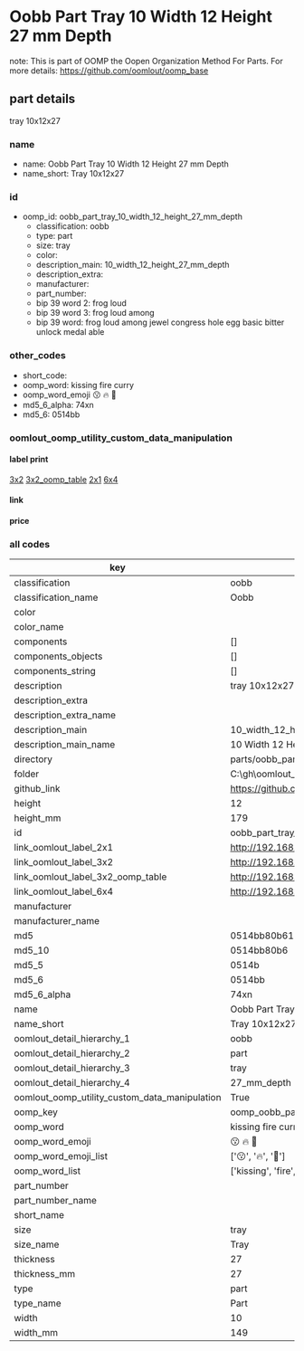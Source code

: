 # Oobb Part Tray 10 Width 12 Height 27 mm Depth  

note: This is part of OOMP the Oopen Organization Method For Parts. For more details: https://github.com/oomlout/oomp_base

##  part details
  



tray 10x12x27



### name
* name: Oobb Part Tray 10 Width 12 Height 27 mm Depth
* name_short: Tray 10x12x27 
### id
* oomp_id: oobb_part_tray_10_width_12_height_27_mm_depth
  * classification: oobb
  * type: part
  * size: tray
  * color: 
  * description_main: 10_width_12_height_27_mm_depth
  * description_extra: 
  * manufacturer: 
  * part_number: 
  * bip 39 word 2: frog loud
  * bip 39 word 3: frog loud among
  * bip 39 word: frog loud among jewel congress hole egg basic bitter unlock medal able

### other_codes
* short_code: 
* oomp_word: kissing fire curry
* oomp_word_emoji :kissing: :fire: :curry:
* md5_6_alpha: 74xn
* md5_6: 0514bb






### oomlout_oomp_utility_custom_data_manipulation
#### label print
[3x2](http://192.168.1.245:1112/?label=oomp%2074xn)
[3x2_oomp_table](http://192.168.1.108:1112/?label=oomp%2074xn)
[2x1](http://192.168.1.242:1112/?label=oomp%2074xn)
[6x4](http://192.168.1.55:1112/?label=oomp%2074xn)    

#### link

                              

#### price







### all codes 
| key | value |  
| --- | --- |  
| classification | oobb |  
| classification_name | Oobb |  
| color |  |  
| color_name |  |  
| components | [] |  
| components_objects | [] |  
| components_string | [] |  
| description | tray 10x12x27 |  
| description_extra |  |  
| description_extra_name |  |  
| description_main | 10_width_12_height_27_mm_depth |  
| description_main_name | 10 Width 12 Height 27 mm Depth |  
| directory | parts/oobb_part_tray_10_width_12_height_27_mm_depth |  
| folder | C:\gh\oomlout_oobb_version_4_generated_parts\parts\oobb_part_tray_10_width_12_height_27_mm_depth |  
| github_link | https://github.com/oomlout/oomlout_oomp_part_src/tree/main/parts/oobb_part_tray_10_width_12_height_27_mm_depth |  
| height | 12 |  
| height_mm | 179 |  
| id | oobb_part_tray_10_width_12_height_27_mm_depth |  
| link_oomlout_label_2x1 | http://192.168.1.242:1112/?label=oomp%2074xn |  
| link_oomlout_label_3x2 | http://192.168.1.245:1112/?label=oomp%2074xn |  
| link_oomlout_label_3x2_oomp_table | http://192.168.1.108:1112/?label=oomp%2074xn |  
| link_oomlout_label_6x4 | http://192.168.1.55:1112/?label=oomp%2074xn |  
| manufacturer |  |  
| manufacturer_name |  |  
| md5 | 0514bb80b61308d9b297877e0fe10ae9 |  
| md5_10 | 0514bb80b6 |  
| md5_5 | 0514b |  
| md5_6 | 0514bb |  
| md5_6_alpha | 74xn |  
| name | Oobb Part Tray 10 Width 12 Height 27 mm Depth |  
| name_short | Tray 10x12x27  |  
| oomlout_detail_hierarchy_1 | oobb |  
| oomlout_detail_hierarchy_2 | part |  
| oomlout_detail_hierarchy_3 | tray |  
| oomlout_detail_hierarchy_4 | 27_mm_depth |  
| oomlout_oomp_utility_custom_data_manipulation | True |  
| oomp_key | oomp_oobb_part_tray_10_width_12_height_27_mm_depth |  
| oomp_word | kissing fire curry |  
| oomp_word_emoji | :kissing: :fire: :curry: |  
| oomp_word_emoji_list | [':kissing:', ':fire:', ':curry:'] |  
| oomp_word_list | ['kissing', 'fire', 'curry'] |  
| part_number |  |  
| part_number_name |  |  
| short_name |  |  
| size | tray |  
| size_name | Tray |  
| thickness | 27 |  
| thickness_mm | 27 |  
| type | part |  
| type_name | Part |  
| width | 10 |  
| width_mm | 149 |  

